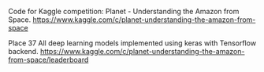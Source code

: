 Code for Kaggle competition: Planet - Understanding the Amazon from Space.
https://www.kaggle.com/c/planet-understanding-the-amazon-from-space

Place 37
All deep learning models implemented using keras with Tensorflow backend.
https://www.kaggle.com/c/planet-understanding-the-amazon-from-space/leaderboard
